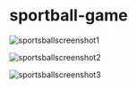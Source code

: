 # sportball-game

![sportsballscreenshot1](https://github.com/aspectkit/sportball-game/assets/106041120/5ba364d9-6461-45ac-9be5-428a0cf8c23f)

![sportsballscreenshot2](https://github.com/aspectkit/sportball-game/assets/106041120/16afba27-4ecb-4dd7-955a-150adf676200)

![sportsballscreenshot3](https://github.com/aspectkit/sportball-game/assets/106041120/d09abfc5-cc2b-41cd-9329-6e471b9b323f)
